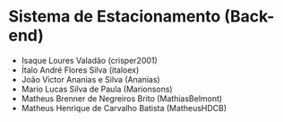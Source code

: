 # Sistema de Estacionamento (Back-end)

- Isaque Loures Valadão (crisper2001)
- Ítalo André Flores Silva (italoex)
- João Victor Ananias e Silva (Ananias)
- Mario Lucas Silva de Paula (Marionsons)
- Matheus Brenner de Negreiros Brito (MathiasBelmont)
- Matheus Henrique de Carvalho Batista (MatheusHDCB)

